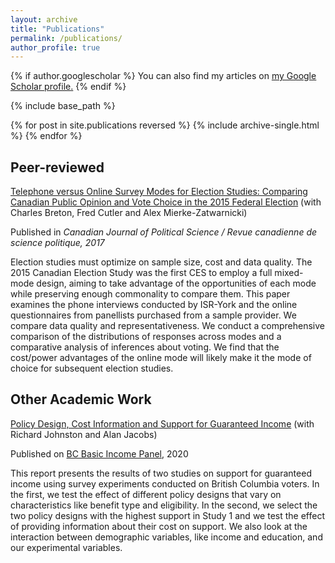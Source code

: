 ```yaml
---
layout: archive
title: "Publications"
permalink: /publications/
author_profile: true
---
```


{% if author.googlescholar %}
  You can also find my articles on <u><a href="{{author.googlescholar}}">my Google Scholar profile</a>.</u>
{% endif %}

{% include base_path %}

{% for post in site.publications reversed %}
  {% include archive-single.html %}
{% endfor %}

## Peer-reviewed

[Telephone versus Online Survey Modes for Election Studies: Comparing Canadian Public Opinion and Vote Choice in the 2015 Federal Election](https://doi.org/10.1017/S0008423917000610) (with Charles Breton, Fred Cutler and Alex Mierke-Zatwarnicki)

Published in _Canadian Journal of Political Science / Revue canadienne de science politique, 2017_

Election studies must optimize on sample size, cost and data quality. The 2015
Canadian Election Study was the first CES to employ a full mixed-mode design, aiming to take
advantage of the opportunities of each mode while preserving enough commonality to compare
them. This paper examines the phone interviews conducted by ISR-York and the online questionnaires
from panellists purchased from a sample provider. We compare data quality and representativeness.
We conduct a comprehensive comparison of the distributions of responses across modes
and a comparative analysis of inferences about voting. We find that the cost/power advantages of
the online mode will likely make it the mode of choice for subsequent election studies.



## Other Academic Work

[Policy Design, Cost Information and Support for Guaranteed Income](https://bcbasicincomepanel.ca/papers/?s=%22Policy+Design%2C+Cost+Information+and+Support+for+Guaranteed+Income%22) (with Richard Johnston and Alan Jacobs)

Published on [BC Basic Income Panel](https://bcbasicincomepanel.ca/), 2020

This report presents the results of two studies on support for guaranteed income using survey experiments conducted on British Columbia voters. In the first, we test the effect of different policy designs that vary on characteristics like benefit type and eligibility. In the second, we select the two policy designs with the highest support in Study 1 and we test the effect of providing information about their cost on support. We also look at the interaction between demographic variables, like income and education, and our experimental variables.

